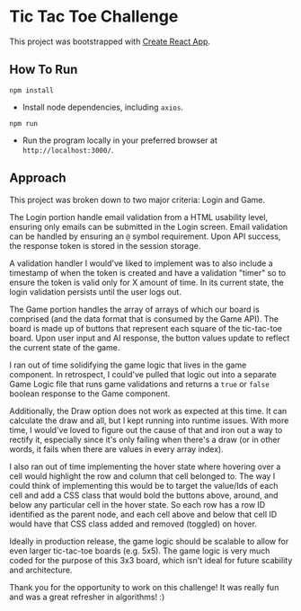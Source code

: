 # Tic Tac Toe Challenge
This project was bootstrapped with [Create React App](https://github.com/facebook/create-react-app).


## How To Run
`npm install`
- Install node dependencies, including `axios`.

`npm run`
- Run the program locally in your preferred browser at `http://localhost:3000/`.


## Approach
This project was broken down to two major criteria: Login and Game. 

The Login portion handle email validation from a HTML usability level, ensuring only emails can be submitted in the Login screen. Email validation can be handled by ensuring an `@` symbol requirement. Upon API success, the response token is stored in the session storage. 

A validation handler I would've liked to implement was to also include a timestamp of when the token is created and have a validation "timer" so to ensure the token is valid only for X amount of time. In its current state, the login validation persists until the user logs out. 

The Game portion handles the array of arrays of which our board is comprised (and the data format that is consumed by the Game API). The board is made up of buttons that represent each square of the tic-tac-toe board. Upon user input and AI response, the button values update to reflect the current state of the game. 

I ran out of time solidifying the game logic that lives in the game component. In retrospect, I could've pulled that logic out into a separate Game Logic file that runs game validations and returns a `true` or `false` boolean response to the Game component. 

Additionally, the Draw option does not work as expected at this time. It can calculate the draw and all, but I kept running into runtime issues. With more time, I would've loved to figure out the cause of that and iron out a way to rectify it, especially since it's only failing when there's a draw (or in other words, it fails when there are values in every array index). 

I also ran out of time implementing the hover state where hovering over a cell would highlight the row and column that cell belonged to. The way I could think of implementing this would be to target the value/Ids of each cell and add a CSS class that would bold the buttons above, around, and below any particular cell in the hover state. So each row has a row ID identified as the parent node, and each cell above and below that cell ID would have that CSS class added and removed (toggled) on hover.

Ideally in production release, the game logic should be scalable to allow for even larger tic-tac-toe boards (e.g. 5x5). The game logic is very much coded for the purpose of this 3x3 board, which isn't ideal for future scability and architecture. 

Thank you for the opportunity to work on this challenge! It was really fun and was a great refresher in algorithms! :) 